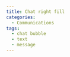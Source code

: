 ```yaml
---
title: Chat right fill
categories:
  - Communications
tags:
  - chat bubble
  - text
  - message
---
```

